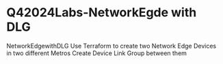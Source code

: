 # Q42024Labs-NetworkEgde with DLG
NetworkEdgewithDLG
Use Terraform to create two Network Edge Devices in two different Metros
Create Device Link Group between them
